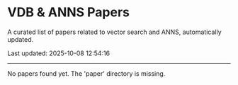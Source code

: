 # VDB & ANNS Papers

A curated list of papers related to vector search and ANNS, automatically updated.

Last updated: 2025-10-08 12:54:16

---

No papers found yet. The 'paper' directory is missing.